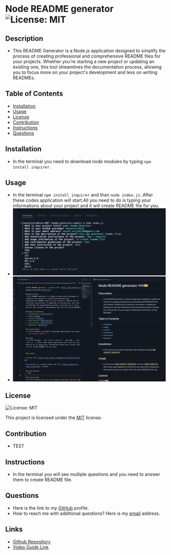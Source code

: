 
  # Node README generator ![License: MIT](https://img.shields.io/badge/License-MIT-yellow.svg)

  ## Description
  * This README Generator is a Node.js application designed to simplify the process of creating professional and comprehensive README files for your projects. Whether you're starting a new project or updating an existing one, this tool streamlines the documentation process, allowing you to focus more on your project's development and less on writing READMEs.

  ## Table of Contents
  * [Installation](#installation)
  * [Usage](#usage)
  * [License](#license)
  * [Contribution](#contribution)
  * [Instructions](#instructions)
  * [Questions](#questions)
  
  ## Installation
  * In the terminal you need to download node modules by typing ```npm install inquirer```.

  ## Usage
  * In the terminal ```npm install inquirer``` and than ```node index.js```. After these codes application will start.All you need to do is typing your informations about your project and it will create README file for you.
  * ![application](./images/application.png)
  * ![readme](./images/readme.png)

  ## License
    
![License: MIT](https://img.shields.io/badge/License-MIT-yellow.svg)

  This project is licensed under the [MIT](https://opensource.org/licenses/MIT) license.

  ## Contribution
  * TEST

  ## Instructions
  * In the terminal you will see multiple questions and you need to answer them to create README file.

  ## Questions
  * Here is the link to my [GitHub](https://github.com/veyselarslan12) profile.
  * How to reach me with additional questions? Here is my [email](veysel.arslan1288@gmail.com) address.

  ## Links
  * [Github Repository](https://github.com/veyselarslan12/readme-generator-nodejs)
  * [Video Guide Link](https://drive.google.com/file/d/1N9_uLa2hNPxU9CjFdX9p8-b-oP0bppJz/view)